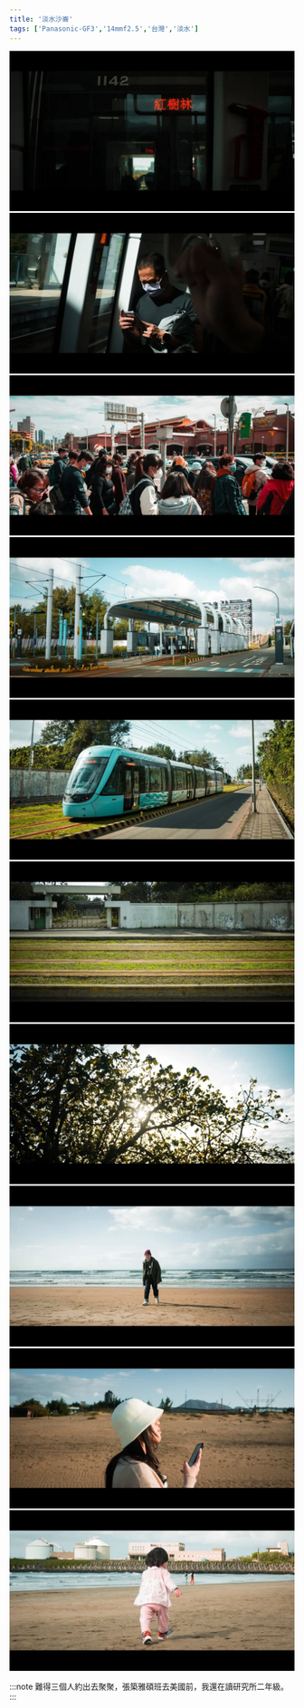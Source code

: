 ```yaml
---
title: '淡水沙崙'
tags: ['Panasonic-GF3','14mmf2.5','台灣','淡水']
---
```

![001](./img/instagram_output/202302/024.webp)
![002](./img/instagram_output/202302/020.webp)
![003](./img/instagram_output/202302/019.webp)
![004](./img/instagram_output/202302/017.webp)
![005](./img/instagram_output/202302/023.webp)
![006](./img/instagram_output/202302/026.webp)
![007](./img/instagram_output/202302/027.webp)
![008](./img/instagram_output/202302/018.webp)
![009](./img/instagram_output/202302/021.webp)
![010](./img/instagram_output/202302/025.webp)

:::note 
難得三個人約出去聚聚，張築雅碩班去美國前，我還在讀研究所二年級。
:::